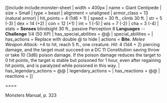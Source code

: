 [[include include:monster-sheet
| width = 400px
| name = Giant Centipede
| size = Small
| type = beast
| alignment = unaligned
| armor_class = 13 (natural armor)
| hit_points = 4 (1d6 + 1)
| speed = 30 ft., climb 30 ft.
| str = 5 (-3)
| dex = 14 (+2)
| con = 12 (+1)
| int = 1 (-5)
| wis = 7 (-2)
| cha = 3 (-4)
| stats = **Senses** blindsight 30 ft., passive Perception 8
**Languages** --
**Challenge** 1/4 (50 XP)
| has_special_abilities = @@
| special_abilities = 
| has_actions = Replace with double @ to hide
| actions = **Bite.** *Melee Weapon Attack:* +4 to hit, reach 5 ft., one creature. *Hit:* 4 (1d4 + 2) piercing damage, and the target must succeed on a DC 11 Constitution saving throw or take 10 (3d6) poison damage. If the poison damage reduces the target to 0 hit points, the target is stable but poisoned for 1 hour, even after regaining hit points, and is paralyzed while poisoned in this way.
| has_legendary_actions = @@
| legendary_actions =
| has_reactions = @@
| reactions =
]]

====

Monsters Manual, p. 323